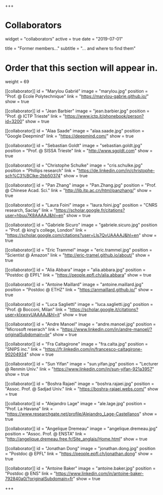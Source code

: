 +++
# Collaborators
widget = "collaborators"
active = true
date = "2019-07-01"

title = "Former members..."
subtitle = "... and where to find them"

# Order that this section will appear in.
weight = 69

[[collaborator]]
	id = "Marylou Gabrié"
	image = "marylou.jpg"
	position = "Prof. @ Ecole Polytechnique"
	link = "https://marylou-gabrie.github.io/"
	show = true
	
[[collaborator]]
	id = "Jean Barbier"
	image = "jean.barbier.jpg"
	position = "Prof. @ ICTP Trieste"
	link = "https://www.ictp.it/phonebook/person?id=3200"
	show = true

[[collaborator]]
	id = "Alaa Saade"
	image = "alaa.saade.jpg"
	position = "Google Deepmind"
	link = "https://deepmind.com/"
	show = true

[[collaborator]]
	id = "Sebastian Goldt"
	image = "sebastian.goldt.jpg"
	position = "Prof. @ SISSA Trieste"
	link = "http://www.sgoldt.com"
	show = true

[[collaborator]]
	id = "Christophe Schulke"
	image = "cris.schulke.jpg"
	position = "Phillips research"
	link = "https://de.linkedin.com/in/christophe-sch%C3%BClke-2bb50374"
	show = true

[[collaborator]]
	id = "Pan Zhang"
	image = "Pan.Zhang.jpg"
	position = "Prof. @ Chinese Acad. Sci."
	link = "http://lib.itp.ac.cn/html/panzhang/"
	show = true

[[collaborator]]
        id = "Laura Foini"
        image = "laura.foini.jpg"
        position = "CNRS research, Saclay"
        link = "https://scholar.google.fr/citations?user=hbuu7K8AAAAJ&hl=en"
        show = true

[[collaborator]]
        id = "Gabriele Sicuro"
        image = "gabriele.sicuro.jpg"
        position = "Prof. @ king's college, London"
        link = "https://scholar.google.com/citations?user=Lls7QvUAAAAJ&hl=en"
        show = true

[[collaborator]]
	id = "Eric Trammel"
        image = "eric.trammel.jpg"
	position = "Scientist @ Amazon"
	link = "http://eric-tramel.github.io/about/"
	show = true

[[collaborator]]
        id = "Alia Abbara"
        image = "alia.abbara.jpg"
        position = "Postdoc @ EPFL"
        link = "https://people.epfl.ch/alia.abbara"
        show = true

[[collaborator]]
        id = "Antoine Maillard"
        image = "antoine.maillard.jpg"
        position = "Postdoc @ ETHZ"
        link = "https://anmaillard.github.io/"
        show = true

[[collaborator]]
        id = "Luca Saglietti"
        image = "luca.saglietti.jpg"
        position = "Prof. @ Bocconi, Milan" 
        link = "https://scholar.google.it/citations?user=klxwxyUAAAAJ&hl=it"
        show = true


[[collaborator]]
	id = "Andre Manoel"
    image = "andre.manoel.jpg"
	position = "Microsoft reserach"
	link = "https://www.linkedin.com/in/andre-manoel/?originalSubdomain=br"
	show = true

[[collaborator]]
	id = "Fra Caltagirone"
        image = "fra.calta.jpg"
	position = "SNIPS inc."
	link = "https://fr.linkedin.com/in/francesco-caltagirone-90204934"
	show = true


[[collaborator]]
        id = "Sun Yifan"
        image = "sun.yifan.jpg"
        position =  "Lecturer @ Renmin Univ."
        link = "https://www.linkedin.com/in/sun-yifan-921a3957"
        show = true

[[collaborator]]
        id = "Boshra Rajaei"
        image = "boshra.rajaei.jpg"
        position =  "Assoc. Prof. @ Sadjad Univ."
        link = "https://boshra-rajaei.webs.com/"
        show = true
	
[[collaborator]]
	id = "Alejandro Lage"
	image = "ale.lage.jpg"
	position =  "Prof. La Havana"
        link = "https://www.researchgate.net/profile/Alejandro_Lage-Castellanos"
	show = true

[[collaborator]]
	id = "Angelique Dremeau"
    image = "angelique.dremeau.jpg"
	position = "Assoc. Prof. @ ENSTA"
	link = "http://angelique.dremeau.free.fr/Site_anglais/Home.html"
	show = true


[[collaborator]]
        id = "Jonathan Dong"
        image = "jonathan.dong.jpg"
        position = "Postdoc @ EPFL"
        link = "https://people.epfl.ch/jonathan.dong"
        show = true

[[collaborator]]
        id = "Antoine Baker"
        image = "antoine.baker.jpg"
        position = "Postdoc @ ENS"
        link = "https://www.linkedin.com/in/antoine-baker-792840a0/?originalSubdomain=fr"
        show = true


+++

